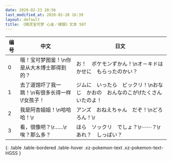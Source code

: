 ```yaml
---
date: 2020-02-23 20:56
last_modified_at: 2020-02-28 16:39
layout: default
title: 《精灵宝可梦 心金／魂银》文本 507
---
```

| 编号 | 中文 | 日文 |
| ---- | ---- | ---- |
| 0 | 哦！宝可梦图鉴！\n你是从大木博士那得到的？ | お！　ポケモンずかん！\nオ－キドはかせに　もらったのかい？ |
| 1 | 去了道馆吓了我一跳！\n有很多长得一样\f女孩子！ | ジムに　いったら　ビックリ！\nおなじ　かおの　おんなのこが\fたくさん　いたのよ！ |
| 2 | 我是阿杏姐姐！\n哈哈哈！\r | アンズ　おねえちゃん　だぞ！\nどろろん！\r |
| 3 | 看，很像吧？\r……\r唉？那么多？ | ほら　ソックリ　でしょ？\r⋯⋯？\rあれ？　しっぱい？ |
{: .table .table-bordered .table-hover .xz-pokemon-text .xz-pokemon-text-HGSS }